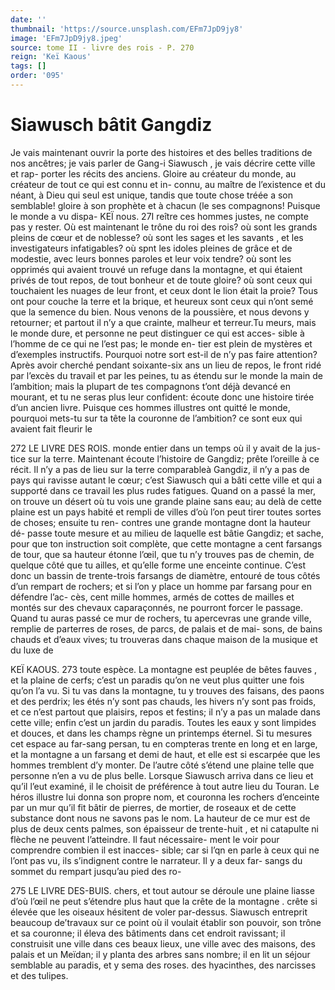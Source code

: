 ```yaml
---
date: ''
thumbnail: 'https://source.unsplash.com/EFm7JpD9jy8'
image: 'EFm7JpD9jy8.jpeg'
source: tome II - livre des rois - P. 270
reign: 'Keï Kaous'
tags: []
order: '095'
---
```


# Siawusch bâtit Gangdiz

Je vais maintenant ouvrir la porte des histoires et des belles traditions de nos ancêtres; je vais parler de Gang-i Siawusch , je vais décrire cette ville et rap- porter les récits des anciens. Gloire au créateur du monde, au créateur de tout ce qui est connu et in- connu, au maître de l’existence et du néant, à Dieu
qui seul est unique, tandis que toute chose tréée a
son semblable! gloire à son prophète et à chacun
(le ses compagnons! Puisque le monde a vu dispa-
KEÏ nous. 27I reître ces hommes justes, ne compte pas y rester.
Où est maintenant le trône du roi des rois? où sont
les grands pleins de cœur et de noblesse? où sont les sages et les savants , et les investigateurs infatigables? où spnt les idoles pleines de grâce et de modestie, avec leurs bonnes paroles et leur voix tendre? où sont les opprimés qui avaient trouvé un refuge dans la
montagne, et qui étaient privés de tout repos, de
tout bonheur et de toute gloire? où sont ceux qui touchaient les nuages de leur front, et ceux dont le lion était la proie? Tous ont pour couche la terre et
la brique, et heureux sont ceux qui n’ont semé que
la semence du bien. Nous venons de la poussière, et nous devons y retourner; et partout il n’y a que crainte, malheur et terreur.Tu meurs, mais le monde dure, et personne ne peut distinguer ce qui est acces- sible à l’homme de ce qui ne l’est pas; le monde en-
tier est plein de mystères et d’exemples instructifs. Pourquoi notre sort est-il de n’y pas faire attention? Après avoir cherché pendant soixante-six ans un
lieu de repos, le front ridé par l’excès du travail et
par les peines, tu as étendu sur le monde la main de l’ambition; mais la plupart de tes compagnons t’ont déjà devancé en mourant, et tu ne seras plus leur confident: écoute donc une histoire tirée d’un ancien
livre. Puisque ces hommes illustres ont quitté le monde, pourquoi mets-tu sur ta tête la couronne de l’ambition? ce sont eux qui avaient fait fleurir le

272 LE LIVRE DES ROIS.
monde entier dans un temps où il y avait de la jus- tice sur la terre. Maintenant écoute l’histoire de Gangdiz; prête l’oreille à ce récit.
Il n’y a pas de lieu sur la terre comparableà Gangdiz, il n’y a pas de pays qui ravisse autant le cœur; c’est Siawusch qui a bâti cette ville et qui a supporté dans ce travail les plus rudes fatigues. Quand on a passé la mer, on trouve un désert où tu vois une grande plaine sans eau; au delà de cette plaine est un pays habité et rempli de villes d’où l’on
peut tirer toutes sortes de choses; ensuite tu ren- contres une grande montagne dont la hauteur dé- passe toute mesure et au milieu de laquelle est bâtie Gangdiz; et sache, pour que ton instruction soit complète, que cette montagne a cent farsangs de tour, que sa hauteur étonne l’œil, que tu n’y trouves
pas de chemin, de quelque côté que tu ailles, et qu’elle forme une enceinte continue. C’est donc un bassin de trente-trois farsangs de diamètre, entouré de tous côtés d’un rempart de rochers; et si l’on y
place un homme par farsang pour en défendre l’ac-
cès, cent mille hommes, armés de cottes de mailles
et montés sur des chevaux caparaçonnés, ne pourront forcer le passage. Quand tu auras passé ce mur de rochers, tu apercevras une grande ville, remplie de parterres de roses, de parcs, de palais et de mai- sons, de bains chauds et d’eaux vives; tu trouveras dans chaque maison de la musique et du luxe de

KEÏ KAOUS. 273 toute espèce. La montagne est peuplée de bêtes fauves ,
et la plaine de cerfs; c’est un paradis qu’on ne veut
plus quitter une fois qu’on l’a vu. Si tu vas dans la
montagne, tu y trouves des faisans, des paons et des perdrix; les étés n’y sont pas chauds, les hivers n’y
sont pas froids, et ce n’est partout que plaisirs, repos et festins; il n’y a pas un malade dans cette ville; enfin c’est un jardin du paradis. Toutes les eaux y sont limpides et douces, et dans les champs règne un printemps éternel. Si tu mesures cet espace au
far-sang persan, tu en compteras trente en long et en large, et la montagne a un farsang et demi de haut, et elle est si escarpée que les hommes tremblent d’y monter. De l’autre côté s’étend une plaine telle que
personne n’en a vu de plus belle.
Lorsque Siawusch arriva dans ce lieu et qu’il l’eut
examiné, il le choisit de préférence à tout autre lieu
du Touran. Le héros illustre lui donna son propre nom, et couronna les rochers d’enceinte par un mur qu’il fit bâtir de pierres, de mortier, de roseaux et
de cette substance dont nous ne savons pas le nom. La hauteur de ce mur est de plus de deux cents palmes, son épaisseur de trente-huit , et ni catapulte
ni flèche ne peuvent l’atteindre. Il faut nécessaire-
ment le voir pour comprendre combien il est inacces- sible; car si l’qn en parle à ceux qui ne l’ont pas vu,
ils s’indignent contre le narrateur. Il y a deux far- sangs du sommet du rempart jusqu’au pied des ro-

275 LE LIVRE DES-BUIS.
chers, et tout autour se déroule une plaine liasse d’où l’œil ne peut s’étendre plus haut que la crête
de la montagne . crête si élevée que les oiseaux hésitent
de voler par-dessus.
Siawusch entreprit beaucoup de’travaux sur ce
point où il voulait établir son pouvoir, son trône et
sa couronne; il éleva des bâtiments dans cet endroit ravissant; il construisit une ville dans ces beaux lieux, une ville avec des maisons, des palais et un Meïdan; il y planta des arbres sans nombre; il en lit un séjour semblable au paradis, et y sema des roses. des hyacinthes, des narcisses et des tulipes.
